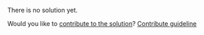 
There is no solution yet.

Would you like to [contribute to the solution](https://github.com/BFEdev/BFE.dev-solutions/blob/main/react-quiz/suspense-2_en.md)? [Contribute guideline](https://github.com/BFEdev/BFE.dev-solutions#how-to-contribute)
